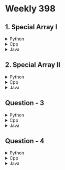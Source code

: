 # Weekly 398

## 1. Special Array I

<details>
<summary>Python</summary>

```python
def is_array_special(nums):
  """
  Checks if an array is special (alternating even-odd elements).

  Args:
      nums: A list of integers.

  Returns:
      True if the array is special, False otherwise.
  """

  # Iterate through the array from the second element (index 1)
  for i in range(1, len(nums)):
    # Check if consecutive elements have the same parity (even or odd)
    if nums[i] % 2 == nums[i - 1] % 2:
      return False

  # If no violation found, the array is special
  return True
```

</details>

<details>
<summary>Cpp</summary>

```cpp
class Solution {
public:
    bool isArraySpecial(vector<int>& nums) {
        for (int i = 1; i < nums.size(); i++) {
            if (nums[i] % 2 == nums[i - 1] % 2)
                return false;
        }
        return true;
    }
};
```

</details>

<details>
<summary>Java</summary>

```java
public class Solution {
    public static boolean isArraySpecial(int[] nums) {
        for (int i = 1; i < nums.length; i++) {
            // Check if consecutive elements have the same parity (even or odd)
            if (nums[i] % 2 == nums[i - 1] % 2) {
                return false;
            }
        }
        // If no violation found, the array is special
        return true;
    }
}
```

</details>

## 2. Special Array II

<details>
<summary>Python</summary>

```python
def is_array_special(nums, queries):
    """
    Checks if an array is special (alternating even-odd elements) and efficiently answers queries.

    Args:
        nums: A list of integers representing the array.
        queries: A list of lists, where each sublist represents a query with [left, right] indices.

    Returns:
        A list of booleans indicating if the subarray from 'left' to 'right' (inclusive) is special for each query.
    """

    n = len(nums)
    s_arr_start = [0] * n  # Precompute starting index of special subarray for each position

    # Build s_arr_start
    for r, l in zip(range(1, n), range(n - 1)):
        while r < n and nums[r] % 2 != nums[r - 1] % 2:
            s_arr_start[r] = l
            r += 1
        l = r
        if r < n:
            s_arr_start[r] = l

    # Answer queries
    res = []
    for left, right in queries:
        if s_arr_start[right] > left:
            res.append(False)
        else:
            res.append(True)

    return res
```

</details>

<details>
<summary>Cpp</summary>

```cpp
class Solution {
    
public:
    vector<bool> isArraySpecial(vector<int>& nums, vector<vector<int>>& queries) {
        /**
         * Optimize with some memory:
         * 
         * precompute start of the query possible for every position in array
         * 
         */

        vector<bool> res;

        // Special array start possible for a given index
        vector<int> sArrStart(nums.size(), 0);

        for (int r = 1, l = 0; r < nums.size(); r++) {

            while (r < nums.size() && nums[r] % 2 != nums[r - 1] % 2) {
                sArrStart[r] = l;
                r++;
            }

            l = r;
            if (r < sArrStart.size())
                sArrStart[r] = l;
        }

        for (int i = 0; i < sArrStart.size(); i++) {
            cout << i << " " << sArrStart[i] << endl;
        }

        for (int i = 0; i < queries.size(); i++)
        {
            if (sArrStart[queries[i][1]] > queries[i][0]) {
                res.push_back(false);
            }
            else
                res.push_back(true);
        }
        
        return res;
    }
};
```

</details>

<details>
<summary>Java</summary>

```java
public class Solution {
    public static List<Boolean> isArraySpecial(List<Integer> nums, List<List<Integer>> queries) {
        List<Boolean> res = new ArrayList<>();
        int n = nums.size();
        // Precompute starting index of special subarray
        List<Integer> sArrStart = new ArrayList<>(n); 

        // Build sArrStart
        for (int r = 1, l = 0; r < n; r++) {
            while (r < n && nums.get(r) % 2 != nums.get(r - 1) % 2) {
                sArrStart.add(l);
                r++;
            }
            l = r;
            if (r < n) {
                sArrStart.add(l);
            }
        }

        // Answer queries
        for (List<Integer> query : queries) {
            int left = query.get(0);
            int right = query.get(1);
            if (sArrStart.get(right) > left) {
                res.add(false);
            } else {
                res.add(true);
            }
        }

        return res;
    }
}

```

</details>

## Question - 3

<details>
<summary>Python</summary>

```python

```

</details>

<details>
<summary>Cpp</summary>

```cpp

```

</details>

<details>
<summary>Java</summary>

```java

```

</details>

## Question - 4

<details>
<summary>Python</summary>

```python

```

</details>

<details>
<summary>Cpp</summary>

```cpp

```

</details>

<details>
<summary>Java</summary>

```java

```

</details>